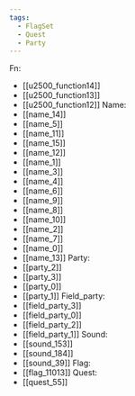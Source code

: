 ```yaml
---
tags:
  - FlagSet
  - Quest
  - Party
---
```

Fn:
- [[u2500_function14]]
- [[u2500_function13]]
- [[u2500_function12]]
Name:
- [[name_14]]
- [[name_5]]
- [[name_11]]
- [[name_15]]
- [[name_12]]
- [[name_1]]
- [[name_3]]
- [[name_4]]
- [[name_6]]
- [[name_9]]
- [[name_8]]
- [[name_10]]
- [[name_2]]
- [[name_7]]
- [[name_0]]
- [[name_13]]
Party:
- [[party_2]]
- [[party_3]]
- [[party_0]]
- [[party_1]]
Field_party:
- [[field_party_3]]
- [[field_party_0]]
- [[field_party_2]]
- [[field_party_1]]
Sound:
- [[sound_153]]
- [[sound_184]]
- [[sound_39]]
Flag:
- [[flag_11013]]
Quest:
- [[quest_55]]

